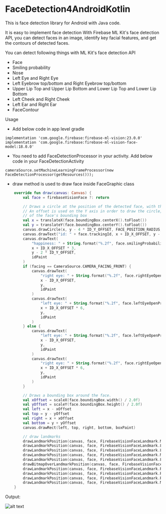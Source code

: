# FaceDetection4AndroidKotlin

This is face detection library for Android with Java code.

It is easy to implement face detection With Firebase ML Kit's face detection API, you can detect faces in an image, identify key facial features, and get the contours of detected faces.

You can detect following things with ML Kit's face detection API
- Face
- Smiling probability
- Nose
- Left Eye and Right Eye
- Left Eyebrow top/bottom and Right Eyebrow top/bottom
- Upper Lip Top and Upper Lip Bottom and Lower Lip Top and Lower Lip Bottom
- Left Cheek and Right Cheek
- Left Ear and Right Ear
- FaceContour

Usage
- Add below code in app level gradle
```
implementation 'com.google.firebase:firebase-ml-vision:23.0.0'
implementation 'com.google.firebase:firebase-ml-vision-face-model:18.0.0'
```
- You need to add FaceDetectionProcessor in your activity. Add below code in your FaceDetectionActivity
```
cameraSource.setMachineLearningFrameProcessor(new FaceDetectionProcessor(getResources()));
```
- draw method is used to draw face inside FaceGraphic class
```Kotlin
    override fun draw(canvas: Canvas) {
        val face = firebaseVisionFace ?: return

        // Draws a circle at the position of the detected face, with the face's track id below.
        // An offset is used on the Y axis in order to draw the circle, face id and happiness level in the top area
        // of the face's bounding box
        val x = translateX(face.boundingBox.centerX().toFloat())
        val y = translateY(face.boundingBox.centerY().toFloat())
        canvas.drawCircle(x, y - 4 * ID_Y_OFFSET, FACE_POSITION_RADIUS, facePositionPaint)
        canvas.drawText("id: " + face.trackingId, x + ID_X_OFFSET, y - 3 * ID_Y_OFFSET, idPaint)
        canvas.drawText(
            "happiness: " + String.format("%.2f", face.smilingProbability),
            x + ID_X_OFFSET * 3,
            y - 2 * ID_Y_OFFSET,
            idPaint
        )
        if (facing == CameraSource.CAMERA_FACING_FRONT) {
            canvas.drawText(
                "right eye: " + String.format("%.2f", face.rightEyeOpenProbability),
                x - ID_X_OFFSET,
                y,
                idPaint
            )
            canvas.drawText(
                "left eye: " + String.format("%.2f", face.leftEyeOpenProbability),
                x + ID_X_OFFSET * 6,
                y,
                idPaint
            )
        } else {
            canvas.drawText(
                "left eye: " + String.format("%.2f", face.leftEyeOpenProbability),
                x - ID_X_OFFSET,
                y,
                idPaint
            )
            canvas.drawText(
                "right eye: " + String.format("%.2f", face.rightEyeOpenProbability),
                x + ID_X_OFFSET * 6,
                y,
                idPaint
            )
        }

        // Draws a bounding box around the face.
        val xOffset = scaleX(face.boundingBox.width() / 2.0f)
        val yOffset = scaleY(face.boundingBox.height() / 2.0f)
        val left = x - xOffset
        val top = y - yOffset
        val right = x + xOffset
        val bottom = y + yOffset
        canvas.drawRect(left, top, right, bottom, boxPaint)

        // draw landmarks
        drawLandmarkPosition(canvas, face, FirebaseVisionFaceLandmark.MOUTH_BOTTOM)
        drawLandmarkPosition(canvas, face, FirebaseVisionFaceLandmark.LEFT_CHEEK)
        drawLandmarkPosition(canvas, face, FirebaseVisionFaceLandmark.LEFT_EAR)
        drawLandmarkPosition(canvas, face, FirebaseVisionFaceLandmark.MOUTH_LEFT)
        drawLandmarkPosition(canvas, face, FirebaseVisionFaceLandmark.LEFT_EYE)
        drawBitmapOverLandmarkPosition(canvas, face, FirebaseVisionFaceLandmark.NOSE_BASE)
        drawLandmarkPosition(canvas, face, FirebaseVisionFaceLandmark.RIGHT_CHEEK)
        drawLandmarkPosition(canvas, face, FirebaseVisionFaceLandmark.RIGHT_EAR)
        drawLandmarkPosition(canvas, face, FirebaseVisionFaceLandmark.RIGHT_EYE)
        drawLandmarkPosition(canvas, face, FirebaseVisionFaceLandmark.MOUTH_RIGHT)
    }
```

Output:

![alt text](https://github.com/1986webdeveloper/FaceDetection4AndroidKotlin/blob/master/ezgif-4-72e974aee956.gif)

